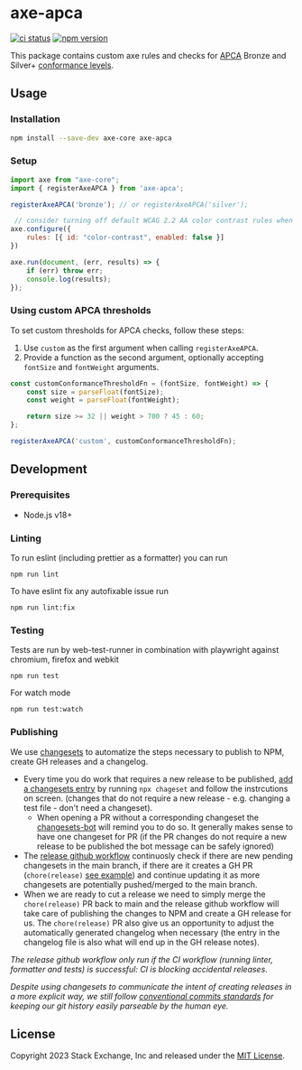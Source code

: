 # axe-apca

[![ci status][gh-action-badge]][gh-action-url] [![npm version][npm-badge]][npm-url]

This package contains custom axe rules and checks for [APCA](https://readtech.org/) Bronze and Silver+ [conformance levels](https://readtech.org/ARC/tests/visual-readability-contrast/?tn=criterion).

## Usage

### Installation

```bash
npm install --save-dev axe-core axe-apca
```

### Setup

```js
import axe from "axe-core";
import { registerAxeAPCA } from 'axe-apca';

registerAxeAPCA('bronze'); // or registerAxeAPCA('silver');

 // consider turning off default WCAG 2.2 AA color contrast rules when using APCA
axe.configure({
    rules: [{ id: "color-contrast", enabled: false }]
})

axe.run(document, (err, results) => {
    if (err) throw err;
    console.log(results);
});
```

### Using custom APCA thresholds

To set custom thresholds for APCA checks, follow these steps:

1. Use `custom` as the first argument when calling `registerAxeAPCA`.
1. Provide a function as the second argument, optionally accepting `fontSize` and `fontWeight` arguments.


```js
const customConformanceThresholdFn = (fontSize, fontWeight) => {
    const size = parseFloat(fontSize);
    const weight = parseFloat(fontWeight);

    return size >= 32 || weight > 700 ? 45 : 60;
};

registerAxeAPCA('custom', customConformanceThresholdFn);
```

## Development

### Prerequisites

- Node.js v18+

### Linting
To run eslint (including prettier as a formatter) you can run
```
npm run lint
```
To have eslint fix any autofixable issue run
```
npm run lint:fix
```

### Testing

Tests are run by web-test-runner in combination with playwright against chromium, firefox and webkit

```
npm run test
```

For watch mode
```
npm run test:watch
```

### Publishing

We use [changesets](https://github.com/changesets/changesets) to automatize the steps necessary to publish to NPM, create GH releases and a changelog.

- Every time you do work that requires a new release to be published, [add a changesets entry](https://github.com/changesets/changesets/blob/main/docs/adding-a-changeset.md) by running `npx chageset` and follow the instrcutions on screen. (changes that do not require a new release - e.g. changing a test file - don't need a changeset).
  - When opening a PR without a corresponding changeset the [changesets-bot](https://github.com/apps/changeset-bot) will remind you to do so. It generally makes sense to have one changeset for PR (if the PR changes do not require a new release to be published the bot message can be safely ignored)
- The [release github workflow](.github/workflows/release.yml) continuosly check if there are new pending changesets in the main branch, if there are it creates a GH PR (`chore(release)` [see example](https://github.com/StackExchange/axe-apca/pull/2)) and continue updating it as more changesets are potentially pushed/merged to the main branch.
- When we are ready to cut a release we need to simply merge the `chore(release)` PR back to main and the release github workflow will take care of publishing the changes to NPM and create a GH release for us. The `chore(release)` PR also give us an opportunity to adjust the automatically generated changelog when necessary (the entry in the changelog file is also what will end up in the GH release notes).

_The release github workflow only run if the CI workflow (running linter, formatter and tests) is successful: CI is blocking accidental releases_.

_Despite using changesets to communicate the intent of creating releases in a more explicit way, we still follow [conventional commits standards](https://www.conventionalcommits.org/en/v1.0.0/) for keeping our git history easily parseable by the human eye._

## License
Copyright 2023 Stack Exchange, Inc and released under the [MIT License](/LICENSE.MD).

[gh-action-url]: https://github.com/StackExchange/axe-apca/actions/workflows/CI.yml
[gh-action-badge]: https://github.com/StackExchange/axe-apca/actions/workflows/CI.yml/badge.svg?branch=main
[npm-url]: https://npmjs.org/package/axe-apca
[npm-badge]: https://img.shields.io/npm/v/axe-apca.svg